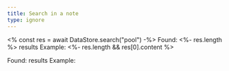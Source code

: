 ```yaml
---
title: Search in a note
type: ignore 
---
```

<% const res = await DataStore.search("pool")  -%> 
Found: <%- res.length %> results
Example: 
<%- res.length && res[0].content %>
 
Found:  results
Example: 

